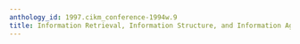 ```yaml
---
anthology_id: 1997.cikm_conference-1994w.9
title: Information Retrieval, Information Structure, and Information Agents
---
```

